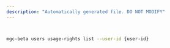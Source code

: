 ```yaml
---
description: "Automatically generated file. DO NOT MODIFY"
---
```


```bash


mgc-beta users usage-rights list --user-id {user-id}

```